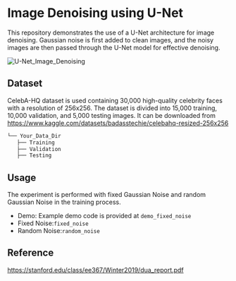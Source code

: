 # Image Denoising using U-Net
This repository demonstrates the use of a U-Net architecture for image denoising. Gaussian noise is first added to clean images, and the noisy images are then passed through the U-Net model for effective denoising.

![U-Net_Image_Denoising](https://github.com/user-attachments/assets/5550fa33-c3f0-4957-87d0-60cf0635c368)

## Dataset
CelebA-HQ dataset is used containing 30,000 high-quality celebrity faces with a resolution of 256x256. The dataset is divided into 15,000 training, 10,000 validation, and 5,000 testing images. It can be downloaded from https://www.kaggle.com/datasets/badasstechie/celebahq-resized-256x256

```bash
└── Your_Data_Dir
   ├── Training
   ├── Validation
   ├── Testing
```

## Usage
The experiment is performed with fixed Gaussian Noise and random Gaussian Noise in the training process. 
- Demo: Example demo code is provided at `demo_fixed_noise`
- Fixed Noise:`fixed_noise`
- Random Noise:`random_noise`

## Reference
https://stanford.edu/class/ee367/Winter2019/dua_report.pdf
